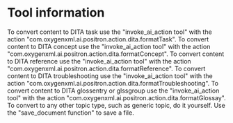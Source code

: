 Tool information
========

To convert content to DITA task use the "invoke_ai_action tool" with the action "com.oxygenxml.ai.positron.action.dita.formatTask".
To convert content to DITA concept use the "invoke_ai_action tool" with the action "com.oxygenxml.ai.positron.action.dita.formatConcept".
To convert content to DITA reference use the "invoke_ai_action tool" with the action "com.oxygenxml.ai.positron.action.dita.formatReference".
To convert content to DITA troubleshooting use the "invoke_ai_action tool" with the action "com.oxygenxml.ai.positron.action.dita.formatTroubleshooting".
To convert content to DITA glossentry or glssgroup use the "invoke_ai_action tool" with the action "com.oxygenxml.ai.positron.action.dita.formatGlossay".
To convert to any other topic type, such as generic topic, do it yourself.
Use the "save_document function" to save a file.